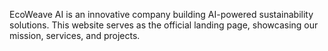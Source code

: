 EcoWeave AI is an innovative company building AI-powered sustainability solutions. This website serves as the official landing page, showcasing our mission, services, and projects.
